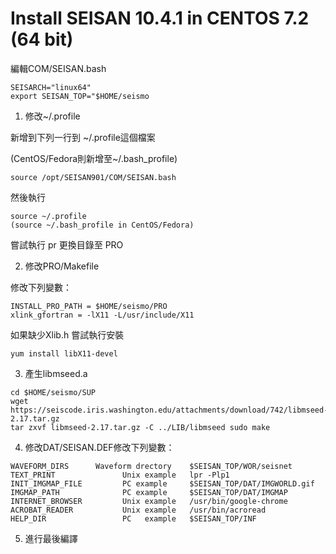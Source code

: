 # Install SEISAN 10.4.1 in CENTOS 7.2 \(64 bit\)

編輯COM/SEISAN.bash

```
SEISARCH="linux64"
export SEISAN_TOP="$HOME/seismo
```

1. 修改~/.profile

新增到下列一行到 ~/.profile這個檔案

\(CentOS/Fedora則新增至~/.bash\_profile\)

```
source /opt/SEISAN901/COM/SEISAN.bash

```

然後執行

```
source ~/.profile
(source ~/.bash_profile in CentOS/Fedora)

```

嘗試執行 pr 更換目錄至 PRO

2. 修改PRO/Makefile

修改下列變數：

```
INSTALL_PRO_PATH = $HOME/seismo/PRO
xlink_gfortran = -lX11 -L/usr/include/X11

```

如果缺少Xlib.h 嘗試執行安裝

```
yum install libX11-devel
```

3. 產生libmseed.a

```
cd $HOME/seismo/SUP
wget https://seiscode.iris.washington.edu/attachments/download/742/libmseed-2.17.tar.gz
tar zxvf libmseed-2.17.tar.gz -C ../LIB/libmseed sudo make
```

4. 修改DAT/SEISAN.DEF修改下列變數：

```
WAVEFORM_DIRS      Waveform drectory    $SEISAN_TOP/WOR/seisnet
TEXT_PRINT               Unix example   lpr -Plp1
INIT_IMGMAP_FILE         PC example     $SEISAN_TOP/DAT/IMGWORLD.gif
IMGMAP_PATH              PC example     $SEISAN_TOP/DAT/IMGMAP
INTERNET_BROWSER         Unix example   /usr/bin/google-chrome
ACROBAT_READER           Unix example   /usr/bin/acroread
HELP_DIR                 PC   example   $SEISAN_TOP/INF
```

5. 進行最後編譯



